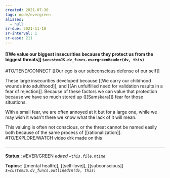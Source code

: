 ```yaml
---
created: 2021-07-30
tags: node/evergreen
aliases:
  - null
sr-due: 2021-11-10
sr-interval: 1
sr-ease: 211
---
```


#### [[We value our biggest insecurities because they protect us from the biggest threats]] `$=customJS.dv_funcs.evergreenHeader(dv, this)`

#TO/TEND/CONNECT [[Our ego is our subconscious defense of our self]]

These large insecurities developed because [[We carry our childhood wounds into adulthood]], and [[An unfulfilled need for validation results in a fear of rejection]]. Because of these factors we can value that protection because we have so much stored up ([[Samskara]]) fear for those situations. 

With a small fear, we are often annoyed at it but for a large one, while we may wish it wasn't there we know what the lack of it will mean.

This valuing is often not conscious, or the threat cannot be named easily both because of the same process of [[rationalization]].
#TO/EXPLORE/WATCH video drk made on this

### <hr class="footnote"/>

**Status**:: #EVER/GREEN 
*edited `=this.file.mtime`*

**Topics**:: [[mental health]], [[self-love]], [[subconscious]]
*`$=customJS.dv_funcs.outlinedIn(dv, this)`*

